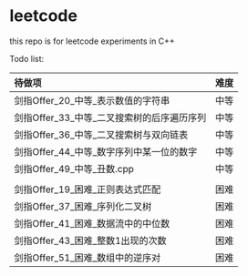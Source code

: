 # leetcode

this repo is for leetcode experiments in C++

Todo list:

| 待做项                        | 难度 |
|:---------------------------|:---|
| 剑指Offer_20_中等_表示数值的字符串     | 中等 |
| 剑指Offer_33_中等_二叉搜索树的后序遍历序列 | 中等 |
| 剑指Offer_36_中等_二叉搜索树与双向链表   | 中等 |
| 剑指Offer_44_中等_数字序列中某一位的数字  | 中等 |
| 剑指Offer_49_中等_丑数.cpp       | 中等 |
|                            |    |
| 剑指Offer_19_困难_正则表达式匹配      | 困难 |
| 剑指Offer_37_困难_序列化二叉树       | 困难 |
| 剑指Offer_41_困难_数据流中的中位数     | 困难 |
| 剑指Offer_43_困难_整数1出现的次数     | 困难 |
| 剑指Offer_51_困难_数组中的逆序对     | 困难 |